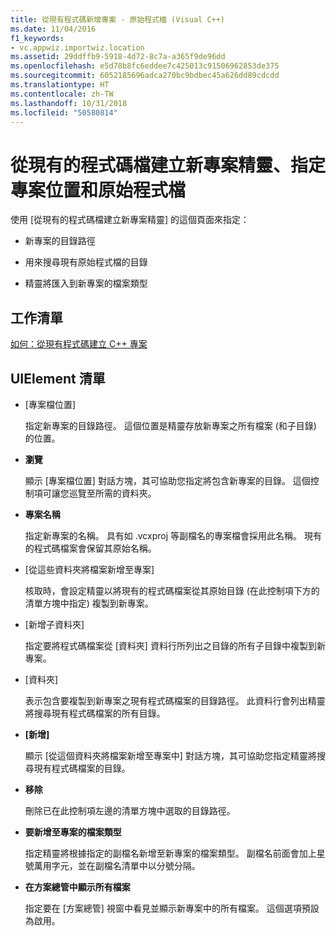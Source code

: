 ```yaml
---
title: 從現有程式碼新增專案 - 原始程式檔 (Visual C++)
ms.date: 11/04/2016
f1_keywords:
- vc.appwiz.importwiz.location
ms.assetid: 29ddffb9-5918-4d72-8c7a-a365f9de96dd
ms.openlocfilehash: e5d78b8fc6eddee7c425013c91506962853de375
ms.sourcegitcommit: 6052185696adca270bc9bdbec45a626dd89cdcdd
ms.translationtype: HT
ms.contentlocale: zh-TW
ms.lasthandoff: 10/31/2018
ms.locfileid: "50580814"
---
```

# <a name="specify-project-location-and-source-files-create-new-project-from-existing-code-files-wizard"></a>從現有的程式碼檔建立新專案精靈、指定專案位置和原始程式檔

使用 [從現有的程式碼檔建立新專案精靈] 的這個頁面來指定：

- 新專案的目錄路徑

- 用來搜尋現有原始程式檔的目錄

- 精靈將匯入到新專案的檔案類型

## <a name="task-list"></a>工作清單

[如何：從現有程式碼建立 C++ 專案](../ide/how-to-create-a-cpp-project-from-existing-code.md)

## <a name="uielement-list"></a>UIElement 清單

- [專案檔位置]

   指定新專案的目錄路徑。 這個位置是精靈存放新專案之所有檔案 (和子目錄) 的位置。

- **瀏覽**

   顯示 [專案檔位置] 對話方塊，其可協助您指定將包含新專案的目錄。 這個控制項可讓您巡覽至所需的資料夾。

- **專案名稱**

   指定新專案的名稱。 具有如 .vcxproj 等副檔名的專案檔會採用此名稱。 現有的程式碼檔案會保留其原始名稱。

- [從這些資料夾將檔案新增至專案]

   核取時，會設定精靈以將現有的程式碼檔案從其原始目錄 (在此控制項下方的清單方塊中指定) 複製到新專案。

- [新增子資料夾]

   指定要將程式碼檔案從 [資料夾] 資料行所列出之目錄的所有子目錄中複製到新專案。

- [資料夾]

   表示包含要複製到新專案之現有程式碼檔案的目錄路徑。 此資料行會列出精靈將搜尋現有程式碼檔案的所有目錄。

- **[新增]**

   顯示 [從這個資料夾將檔案新增至專案中] 對話方塊，其可協助您指定精靈將搜尋現有程式碼檔案的目錄。

- **移除**

   刪除已在此控制項左邊的清單方塊中選取的目錄路徑。

- **要新增至專案的檔案類型**

   指定精靈將根據指定的副檔名新增至新專案的檔案類型。 副檔名前面會加上星號萬用字元，並在副檔名清單中以分號分隔。

- **在方案總管中顯示所有檔案**

   指定要在 [方案總管] 視窗中看見並顯示新專案中的所有檔案。 這個選項預設為啟用。